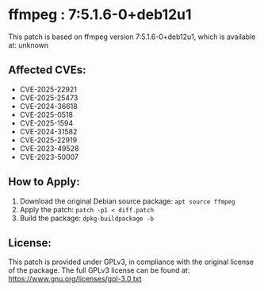 # ffmpeg : 7:5.1.6-0+deb12u1

This patch is based on ffmpeg version 7:5.1.6-0+deb12u1, which is available at:
unknown

## Affected CVEs:
- CVE-2025-22921
- CVE-2025-25473
- CVE-2024-36618
- CVE-2025-0518
- CVE-2025-1594
- CVE-2024-31582
- CVE-2025-22919
- CVE-2023-49528
- CVE-2023-50007

## How to Apply:
1. Download the original Debian source package: `apt source ffmpeg`
2. Apply the patch: `patch -p1 < diff.patch`
3. Build the package: `dpkg-buildpackage -b`

## License:
This patch is provided under GPLv3, in compliance with the original license of the package.
The full GPLv3 license can be found at: https://www.gnu.org/licenses/gpl-3.0.txt
